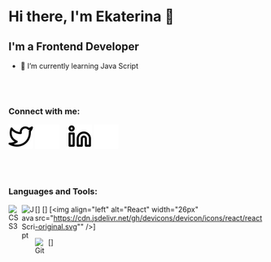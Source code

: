 # Hi there, I'm Ekaterina 👋

## I'm a Frontend Developer

- 🌱 I’m currently learning Java Script

<br />
<br />

### Connect with me:

[![website](./img/twitter-light.svg)](https://twitter.com/Ekateri24032671#gh-light-mode-only)
[![website](./img/twitter-dark.svg)](https://twitter.com/Ekateri24032671#gh-dark-mode-only)
&nbsp;&nbsp;
[![website](./img/linkedin-light.svg)](https://www.linkedin.com/in/ekaterinarechkina#gh-light-mode-only)
[![website](./img/linkedin-dark.svg)](https://www.linkedin.com/in/ekaterinarechkina#gh-dark-mode-only)
<!-- &nbsp;&nbsp; -->

<br />
<br />

### Languages and Tools:

<!-- [<img align="left" alt="Visual Studio Code" width="26px" src="https://cdn.jsdelivr.net/gh/devicons/devicon/icons/vscode/vscode-original.svg" style="padding-right:10px;" />]
[<img align="left" alt="HTML5" width="26px" src="https://cdn.jsdelivr.net/gh/devicons/devicon/icons/html5/html5-original.svg" style="padding-right:10px;" />] -->
[<img align="left" alt="CSS3" width="26px" src="https://cdn.jsdelivr.net/gh/devicons/devicon/icons/css3/css3-original.svg" />]
[<img align="left" alt="JavaScript" width="26px" src="https://cdn.jsdelivr.net/gh/devicons/devicon/icons/javascript/javascript-original.svg" />]
[<img align="left" alt="React" width="26px" src="https://cdn.jsdelivr.net/gh/devicons/devicon/icons/react/react-original.svg"" />]
<!-- [<img align="left" alt="Node.js" width="26px" src="https://cdn.jsdelivr.net/gh/devicons/devicon/icons/nodejs/nodejs-original.svg" style="padding-right:10px;" />]
[<img align="left" alt="MySQL" width="26px" src="https://cdn.jsdelivr.net/gh/devicons/devicon/icons/mysql/mysql-original.svg" style="padding-right:10px;" />] -->
[<img align="left" alt="Git" width="26px" src="https://cdn.jsdelivr.net/gh/devicons/devicon/icons/git/git-original.svg"/>]
<!-- [<img align="left" alt="GitHub" width="26px" src="https://user-images.githubusercontent.com/3369400/139447912-e0f43f33-6d9f-45f8-be46-2df5bbc91289.png" />]  -->
